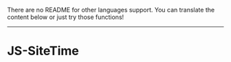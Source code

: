 There are no README for other languages support. You can translate the content below or just try those functions!
***

# JS-SiteTime
